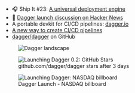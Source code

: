 - 🎧 Ship It #23: [A universal deployment engine](https://changelog.com/shipit/23)
- 💬 [Dagger launch discussion on Hacker News](https://news.ycombinator.com/item?id=30857012)
- A portable devkit for CI/CD pipelines: [dagger.io](https://dagger.io/)
- [A new way to create CI/CD pipelines](https://dagger.io/blog/public-launch-announcement)
- [dagger/dagger](https://github.com/dagger/dagger) on GitHub

<figure class="richtext-figure richtext-figure--full">
  <img src="https://changelog-assets.s3.amazonaws.com/shipit/48/shipit-48--dagger-landscape.jpg" alt="Dagger landscape" loading="lazy">
</figure>

<figure class="richtext-figure richtext-figure--full">
  <img src="https://changelog-assets.s3.amazonaws.com/shipit/48/shipit-48--dagger-stars.jpg" alt="Launching Dagger 0.2: GitHub Stars" loading="lazy">
  <figcaption><span>github.com/dagger/dagger stars after 3 days</span></figcaption> 
</figure>

<figure class="richtext-figure richtext-figure--full">
  <img src="https://changelog-assets.s3.amazonaws.com/shipit/48/shipit-48--2022.03.30-nasdaq-billboard-series-a.jpg" alt="Launching Dagger: NASDAQ billboard" loading="lazy">
  <figcaption><span>Dagger Launch - NASDAQ billboard</span></figcaption> 
</figure>